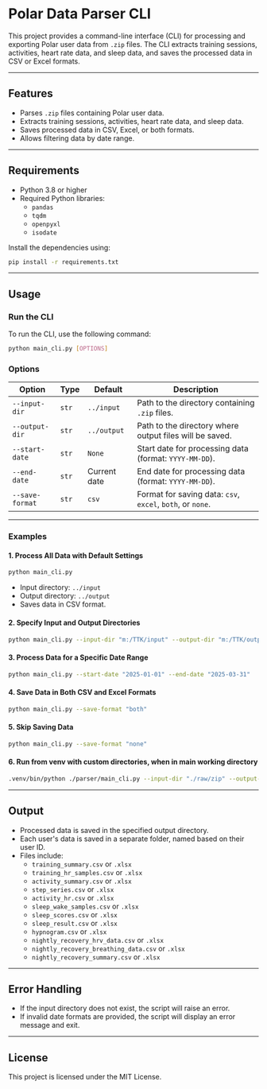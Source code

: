 # Polar Data Parser CLI

This project provides a command-line interface (CLI) for processing and exporting Polar user data from `.zip` files. The CLI extracts training sessions, activities, heart rate data, and sleep data, and saves the processed data in CSV or Excel formats.

---

## **Features**
- Parses `.zip` files containing Polar user data.
- Extracts training sessions, activities, heart rate data, and sleep data.
- Saves processed data in CSV, Excel, or both formats.
- Allows filtering data by date range.

---

## **Requirements**
- Python 3.8 or higher
- Required Python libraries:
  - `pandas`
  - `tqdm`
  - `openpyxl`
  - `isodate`

Install the dependencies using:
```bash
pip install -r requirements.txt
```

---

## **Usage**

### **Run the CLI**
To run the CLI, use the following command:
```bash
python main_cli.py [OPTIONS]
```

### **Options**
| Option           | Type   | Default           | Description                                                                 |
|-------------------|--------|-------------------|-----------------------------------------------------------------------------|
| `--input-dir`     | `str`  | `../input`        | Path to the directory containing `.zip` files.                              |
| `--output-dir`    | `str`  | `../output`       | Path to the directory where output files will be saved.                     |
| `--start-date`    | `str`  | `None`            | Start date for processing data (format: `YYYY-MM-DD`).                      |
| `--end-date`      | `str`  | Current date      | End date for processing data (format: `YYYY-MM-DD`).                        |
| `--save-format`   | `str`  | `csv`             | Format for saving data: `csv`, `excel`, `both`, or `none`.                  |

---

### **Examples**

#### **1. Process All Data with Default Settings**
```bash
python main_cli.py
```
- Input directory: `../input`
- Output directory: `../output`
- Saves data in CSV format.

#### **2. Specify Input and Output Directories**
```bash
python main_cli.py --input-dir "m:/TTK/input" --output-dir "m:/TTK/output"
```

#### **3. Process Data for a Specific Date Range**
```bash
python main_cli.py --start-date "2025-01-01" --end-date "2025-03-31"
```

#### **4. Save Data in Both CSV and Excel Formats**
```bash
python main_cli.py --save-format "both"
```

#### **5. Skip Saving Data**
```bash
python main_cli.py --save-format "none"
```

#### **6. Run from venv with custom directories, when in main working directory**
```bash
.venv/bin/python ./parser/main_cli.py --input-dir "./raw/zip" --output-dir "./parser_output"
```

---

## **Output**
- Processed data is saved in the specified output directory.
- Each user's data is saved in a separate folder, named based on their user ID.
- Files include:
  - `training_summary.csv` or `.xlsx`
  - `training_hr_samples.csv` or `.xlsx`
  - `activity_summary.csv` or `.xlsx`
  - `step_series.csv` or `.xlsx`
  - `activity_hr.csv` or `.xlsx`
  - `sleep_wake_samples.csv` or `.xlsx`
  - `sleep_scores.csv` or `.xlsx`
  - `sleep_result.csv` or `.xlsx`
  - `hypnogram.csv` or `.xlsx`
  - `nightly_recovery_hrv_data.csv` or `.xlsx`
  - `nightly_recovery_breathing_data.csv` or `.xlsx`
  - `nightly_recovery_summary.csv` or `.xlsx`

---

## **Error Handling**
- If the input directory does not exist, the script will raise an error.
- If invalid date formats are provided, the script will display an error message and exit.
---

## **License**
This project is licensed under the MIT License.
